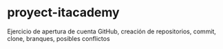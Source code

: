 # proyect-itacademy
Ejercicio de apertura de cuenta GitHub, creación de repositorios, commit, clone, branques, posibles conflictos

